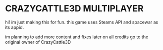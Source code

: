 # CRAZYCATTLE3D MULTIPLAYER
hi! im just making this for fun. this game uses Steams API and spacewar as its appid.

im planning to add more content and fixes later on
all credits go to the original owner of CrazyCattle3D
